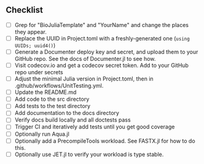 ## Checklist
- [ ] Grep for "BioJuliaTemplate" and "YourName" and change the places they appear.
- [ ] Replace the UUID in Project.toml with a freshly-generated one (`using UUIDs; uuid4()`)
- [ ] Generate a Documenter deploy key and secret, and upload them to your GitHub repo.
      See the docs of Documenter.jl to see how.
- [ ] Visit codecov.io and get a codecov secret token. Add to your GitHub repo under secrets
- [ ] Adjust the minimal Julia version in Project.toml, then in .github/workflows/UnitTesting.yml.
- [ ] Update the README.md
- [ ] Add code to the src directory
- [ ] Add tests to the test directory
- [ ] Add documentation to the docs directory
- [ ] Verify docs build locally and all doctests pass
- [ ] Trigger CI and iteratively add tests until you get good coverage
- [ ] Optionally run Aqua.jl
- [ ] Optionally add a PrecompileTools workload. See FASTX.jl for how to do this.
- [ ] Optionally use JET.jl to verify your workload is type stable.

